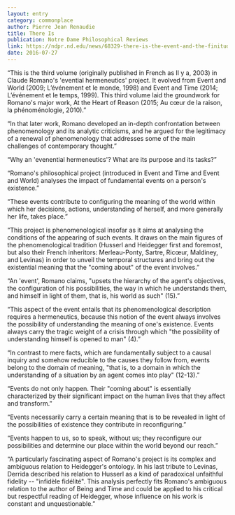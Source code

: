 ```yaml
---
layout: entry
category: commonplace
author: Pierre Jean Renaudie
title: There Is
publication: Notre Dame Philosophical Reviews
link: https://ndpr.nd.edu/news/68329-there-is-the-event-and-the-finitude-of-appearing/
date: 2016-07-27
---
```


“This is the third volume (originally published in French as Il y a, 2003) in Claude Romano's 'evential hermeneutics' project. It evolved from Event and World (2009; L’événement et le monde, 1998) and Event and Time (2014; L’événement et le temps, 1999). This third volume laid the groundwork for Romano's major work, At the Heart of Reason (2015; Au cœur de la raison, la phénoménologie, 2010).”

“In that later work, Romano developed an in-depth confrontation between phenomenology and its analytic criticisms, and he argued for the legitimacy of a renewal of phenomenology that addresses some of the main challenges of contemporary thought.”

“Why an 'evenential hermeneutics'? What are its purpose and its tasks?”

“Romano's philosophical project (introduced in Event and Time and Event and World) analyses the impact of fundamental events on a person's existence.”

“These events contribute to configuring the meaning of the world within which her decisions, actions, understanding of herself, and more generally her life, takes place.”

“This project is phenomenological insofar as it aims at analysing the conditions of the appearing of such events. It draws on the main figures of the phenomenological tradition (Husserl and Heidegger first and foremost, but also their French inheritors: Merleau-Ponty, Sartre, Ricœur, Maldiney, and Levinas) in order to unveil the temporal structures and bring out the existential meaning that the "coming about" of the event involves.”

“An 'event', Romano claims, "upsets the hierarchy of the agent's objectives, the configuration of his possibilities, the way in which he understands them, and himself in light of them, that is, his world as such" (15).”

“This aspect of the event entails that its phenomenological description requires a hermeneutics, because this notion of the event always involves the possibility of understanding the meaning of one's existence. Events always carry the tragic weight of a crisis through which "the possibility of understanding himself is opened to man" (4).”

“In contrast to mere facts, which are fundamentally subject to a causal inquiry and somehow reducible to the causes they follow from, events belong to the domain of meaning, "that is, to a domain in which the understanding of a situation by an agent comes into play" (12-13).”

“Events do not only happen. Their "coming about" is essentially characterized by their significant impact on the human lives that they affect and transform.”

“Events necessarily carry a certain meaning that is to be revealed in light of the possibilities of existence they contribute in reconfiguring.”

“Events happen to us, so to speak, without us; they reconfigure our possibilities and determine our place within the world beyond our reach.”

“A particularly fascinating aspect of Romano's project is its complex and ambiguous relation to Heidegger's ontology. In his last tribute to Levinas, Derrida described his relation to Husserl as a kind of paradoxical unfaithful fidelity -- "infidèle fidélité". This analysis perfectly fits Romano's ambiguous relation to the author of Being and Time and could be applied to his critical but respectful reading of Heidegger, whose influence on his work is constant and unquestionable.”


